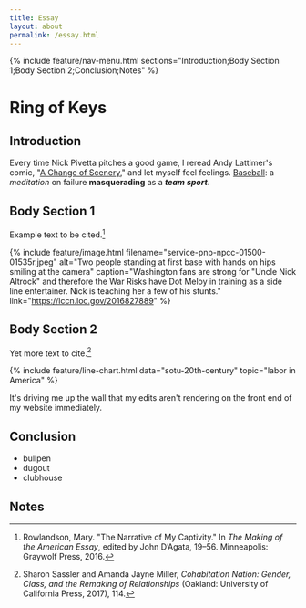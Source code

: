 ```yaml
---
title: Essay
layout: about
permalink: /essay.html
---
```


{% include feature/nav-menu.html sections="Introduction;Body Section 1;Body Section 2;Conclusion;Notes" %}

# Ring of Keys

## Introduction

Every time Nick Pivetta pitches a good game, I reread Andy Lattimer's comic, "[A Change of Scenery](https://thetwinbill.com/a-change-of-scenery)," and let myself feel feelings. [Baseball](https://en.wikipedia.org/wiki/Baseball): a *meditation* on failure **masquerading** as a ***team sport***.

## Body Section 1

Example text to be cited.[^1]

{% include feature/image.html filename="service-pnp-npcc-01500-01535r.jpeg" alt="Two people standing at first base with hands on hips smiling at the camera" caption="Washington fans are strong for "Uncle Nick Altrock" and therefore the War Risks have Dot Meloy in training as a side line entertainer. Nick is teaching her a few of his stunts." link="https://lccn.loc.gov/2016827889" %}

## Body Section 2

Yet more text to cite.[^2]

{% include feature/line-chart.html data="sotu-20th-century" topic="labor in America" %}

It's driving me up the wall that my edits aren't rendering on the front end of my website immediately.

## Conclusion

- bullpen
- dugout
- clubhouse

## Notes

[^1]: Rowlandson, Mary. "The Narrative of My Captivity." In *The Making of the American Essay*, edited by John D’Agata, 19–56. Minneapolis: Graywolf Press, 2016.

[^2]: Sharon Sassler and Amanda Jayne Miller, *Cohabitation Nation: Gender, Class, and the Remaking of Relationships* (Oakland: University of California Press, 2017), 114.
